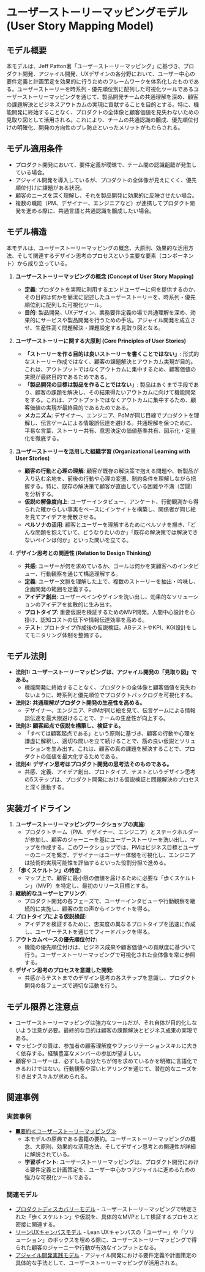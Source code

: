 # ユーザーストーリーマッピングモデル (User Story Mapping Model)

## モデル概要
本モデルは、Jeff Patton著「ユーザーストーリーマッピング」に基づき、プロダクト開発、アジャイル開発、UXデザインの各分野において、ユーザー中心の要件定義と計画策定を効果的に行うためのフレームワークを体系化したものである。ユーザーストーリーを時系列・優先順位別に配列した可視化ツールであるユーザーストーリーマッピングを通じて、製品開発チームの共通理解を深め、顧客の課題解決とビジネスアウトカムの実現に貢献することを目的とする。特に、機能開発に終始することなく、プロダクトの全体像と顧客価値を見失わないための見取り図として活用される。これにより、チームの共通認識の醸成、優先順位付けの明確化、開発の方向性のブレ防止といったメリットがもたらされる。

## モデル適用条件
- プロダクト開発において、要件定義が曖昧で、チーム間の認識齟齬が発生している場合。
- アジャイル開発を導入しているが、プロダクトの全体像が見えにくく、優先順位付けに課題がある状況。
- 顧客のニーズを深く理解し、それを製品開発に効果的に反映させたい場合。
- 複数の職能（PM、デザイナー、エンジニアなど）が連携してプロダクト開発を進める際に、共通言語と共通認識を醸成したい場合。

## モデル構造
本モデルは、ユーザーストーリーマッピングの概念、大原則、効果的な活用方法、そして関連するデザイン思考のプロセスという主要な要素（コンポーネント）から成り立っている。

1.  **ユーザーストーリーマッピングの概念 (Concept of User Story Mapping)**
    -   **定義**: プロダクトを実際に利用するエンドユーザーに何を提供するのか、その目的は何かを簡潔に記述したユーザーストーリーを、時系列・優先順位別に配列した可視化ツール。
    -   **目的**: 製品開発、UXデザイン、業務要件定義の場で共通理解を深め、効果的にサービスや製品開発を行うための手法。アジャイル開発を成立させ、生産性高く問題解決・課題設定する見取り図となる。

2.  **ユーザーストーリーに関する大原則 (Core Principles of User Stories)**
    -   **「ストーリーを作る目的は良いストーリーを書くことではない」**: 形式的なストーリー作成ではなく、顧客の課題解決とアウトカム実現が目的。これは、アウトプットではなくアウトカムに集中するため、顧客価値の実現が最終目的であるためである。
    -   **「製品開発の目標は製品を作ることではない」**: 製品はあくまで手段であり、顧客の課題を解決し、その結果得たいアウトカムに向けて機能開発をする。これは、アウトプットではなくアウトカムに集中するため、顧客価値の実現が最終目的であるためである。
    -   **メカニズム**: デザイナー、エンジニア、PdMが同じ目線でプロダクトを理解し、伝言ゲームによる情報誤伝達を避ける。共通理解を保つために、平易な言葉、ストーリー共有、意思決定の価値基準共有、図示化・定量化を徹底する。

3.  **ユーザーストーリーを活用した組織学習 (Organizational Learning with User Stories)**
    -   **顧客の行動と心理の理解**: 顧客が既存の解決策で抱える問題や、新製品が入り込む余地を、前後の行動や心理の変遷、制約条件を理解しながら把握する。特に、既存の解決策で顧客が直面している困難や不満（苦闘）を分析する。
    -   **仮説の解像度向上**: ユーザーインタビュー、アンケート、行動観測から得られた確からしい事実をベースにインサイトを構築し、関係者が同じ絵を見てアイデアを発散させる。
    -   **ペルソナの活用**: 顧客とユーザーを理解するためにペルソナを描き、「どんな問題を抱えていて、どうなりたいのか」「既存の解決策では解決できないペインは何か」といった問いを立てる。

4.  **デザイン思考との関連性 (Relation to Design Thinking)**
    -   **共感**: ユーザーが何を求めているか、ゴールは何かを実顧客へのインタビュー、行動観察を通じて構造理解する。
    -   **定義**: ユーザー文脈を理解した上で、複数のストーリーを抽出・吟味し、企画開発の範囲を定義する。
    -   **アイデア創出**: ユーザーペインやゲインを洗い出し、効果的なソリューションのアイデアを拡散的に生み出す。
    -   **プロトタイプ**: 重要仮説を検証するためのMVP開発。人間中心設計を心掛け、認知コストの低下や情報伝達効率を高める。
    -   **テスト**: プロトタイプ作成後の仮説検証。ABテストやKPI、KGI設計をしてモニタリング体制を整備する。

## モデル法則
- **法則1: ユーザーストーリーマッピングは、アジャイル開発の「見取り図」である。**
  -   機能開発に終始することなく、プロダクトの全体像と顧客価値を見失わないように、時系列と優先順位でプロダクトバックログを可視化する。
- **法則2: 共通理解がプロダクト開発の生産性を高める。**
  -   デザイナー、エンジニア、PdMが同じ絵を見て、伝言ゲームによる情報誤伝達を最大限避けることで、チームの生産性が向上する。
- **法則3: 顧客起点で仮説を構築し、検証する。**
  -   「すべては顧客起点である」という原則に基づき、顧客の行動や心理を謙虚に解釈し、適切な問いを立て続けることで、筋の良い仮説とソリューションを生み出す。これは、顧客の真の課題を解決することで、プロダクトの価値を最大化するためである。
- **法則4: デザイン思考はプロダクト開発の思考法そのものである。**
  -   共感、定義、アイデア創出、プロトタイプ、テストというデザイン思考の5ステップは、プロダクト開発における仮説検証と問題解決のプロセスと深く連動する。

## 実装ガイドライン
1.  **ユーザーストーリーマッピングワークショップの実施:**
    -   プロダクトチーム（PM、デザイナー、エンジニア）とステークホルダーが参加し、顧客のジャーニーを基にユーザーストーリーを洗い出し、マップを作成する。このワークショップでは、PMはビジネス目標とユーザーのニーズを繋ぎ、デザイナーはユーザー体験を可視化し、エンジニアは技術的実現可能性を評価するといった役割分担で進める。
2.  **「歩くスケルトン」の特定:**
    -   マップ上で、顧客に最小限の価値を届けるために必要な「歩くスケルトン」（MVP）を特定し、最初のリリース目標とする。
3.  **継続的なユーザーヒアリング:**
    -   プロダクト開発の各フェーズで、ユーザーインタビューや行動観察を継続的に実施し、顧客の生の声からインサイトを得る。
4.  **プロトタイプによる仮説検証:**
    -   アイデアを検証するために、忠実度の異なるプロトタイプを迅速に作成し、ユーザーテストを通じてフィードバックを得る。
5.  **アウトカムベースの優先順位付け:**
    -   機能の優先順位付けは、ビジネス成果や顧客価値への貢献度に基づいて行う。ユーザーストーリーマッピングで可視化された全体像を常に参照する。
6.  **デザイン思考のプロセスを意識した開発:**
    -   共感からテストまでのデザイン思考の各ステップを意識し、プロダクト開発の各フェーズで適切な活動を行う。

## モデル限界と注意点
- ユーザーストーリーマッピングは強力なツールだが、それ自体が目的化しないよう注意が必要。最終的な目的は顧客の課題解決とビジネス成果の実現である。
- マッピングの質は、参加者の顧客理解度やファシリテーションスキルに大きく依存する。経験豊富なメンバーの参加が望ましい。
- 顧客やユーザーは、必ずしも自分たちが何を求めているかを明確に言語化できるわけではない。行動観察や深いヒアリングを通じて、潜在的なニーズを引き出すスキルが求められる。

## 関連事例

### 実装事例
- [■要約≪ユーザーストーリーマッピング≫](https://ty25148248.hatenablog.com/entry/2023/12/29/164117)
  -   本モデルの原典である書籍の要約。ユーザーストーリーマッピングの概念、大原則、効果的な活用方法、そしてデザイン思考との関連性が詳細に解説されている。
  -   **学習ポイント**: ユーザーストーリーマッピングは、プロダクト開発における要件定義と計画策定を、ユーザー中心かつアジャイルに進めるための強力な可視化ツールである。

### 関連モデル
- [プロダクトディスカバリーモデル](../ProductManager/プロダクトディスカバリーモデル.md) - ユーザーストーリーマッピングで特定された「歩くスケルトン」や仮説を、具体的なMVPとして検証するプロセスと密接に関連する。
- [リーンUXキャンバスモデル](../ProductManager/リーンUXキャンバスモデル.md) - Lean UXキャンバスの「ユーザー」や「ソリューション」のボックスを埋める際に、ユーザーストーリーマッピングで得られた顧客のジャーニーや行動が有効なインプットとなる。
- [アジャイル開発実践モデル](../EngingeeringManager/アジャイル開発実践モデル.md) - アジャイル開発における要件定義や計画策定の具体的な手法として、ユーザーストーリーマッピングが活用される。
